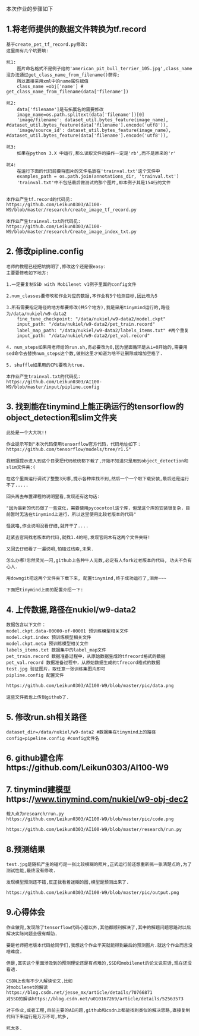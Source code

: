 
本次作业的步骤如下
## 1.将老师提供的数据文件转换为tf.record
   
    基于create_pet_tf_record.py修改:
    这里面有几个坑要填:

    坑1:
        图片命名格式不是例子给的'american_pit_bull_terrier_105.jpg',class_name没办法通过get_class_name_from_filename()获得;
        所以直接采用xml中的name属性赋值 
        class_name =obj['name'] # get_class_name_from_filename(data['filename'])

    坑2:
    	data['filename']是有拓展名的需要修改
		image_name=os.path.splitext(data['filename'])[0]
		'image/filename': dataset_util.bytes_feature(image_name), #dataset_util.bytes_feature(data['filename'].encode('utf8')),
      	'image/source_id': dataset_util.bytes_feature(image_name), #dataset_util.bytes_feature(data['filename'].encode('utf8')),

	坑3:
		如果在python 3.X 中运行,那么读取文件的操作一定是'rb',而不是原来的'r'

	坑4:
		在运行下面的代码前要将图片的文件名放在'trainval.txt'这个文件中
		examples_path = os.path.join(annotations_dir, 'trainval.txt')
		'trainval.txt'中不包括最后做测试的那个图片,即本例子其是154行的文件
		

	本作业产生tf.record的代码见:
	https://github.com/Leikun0303/AI100-W9/blob/master/research/create_image_tf_record.py

	本作业产生trainval.txt的代码见:
	https://github.com/Leikun0303/AI100-W9/blob/master/research/Create_image_index_txt.py	
	
## 2. 修改pipline.config

	老师的教程已经把坑挑明了,修改这个还是很easy:
	主要要修改如下地方:
	
	1.一定要复制SSD with Mobilenet v1例子里面的config文件

	2.num_classes要修改和作业对应的数据,本作业有5个检测目标,因此改为5

	3.所有需要指定路径的地方都要修改(共5个地方),我是采用tinymind运行的,路径为/data/nukiel/w9-data2
		fine_tune_checkpoint: "/data/nukiel/w9-data2/model.ckpt"
		input_path: "/data/nukiel/w9-data2/pet_train.record"
		label_map_path: "/data/nukiel/w9-data2/labels_items.txt" #两个重复
		input_path: "/data/nukiel/w9-data2/pet_val.record"

	4. num_steps如果用老师给的run.sh,务必要改为0,因为里面循环是从i=0开始的,需要用sed命令去替换num_steps这个数,做到这里才知道为啥不让删除或增加空格了.

	5. shuffle如果用的CPU要改为true.

	本作业产生trainval.txt的代码见:
	https://github.com/Leikun0303/AI100-W9/blob/master/input/pipline.config

## 3. 找到能在tinymind上能正确运行的tensorflow的object_detection和slim文件夹

	此处是一个大大坑!!

	作业提示写到"本次代码使用tensorflow官方代码，代码地址如下： https://github.com/tensorflow/models/tree/r1.5"
	
	我根据提示进入到这个目录把代码统统都下载了,开始不知道只是用到object_detection和slim文件夹:(
	
	在这个里面运行调试了整整3天哪,提示各种库找不到,然后一个一个取下载安装,最后还是运行不了.....

	回头再去布置课程的说明里看,发现还有这句话:

	"因为最新的代码做了一些变化，需要使用pycocotool这个库，但是这个库的安装很复杂，目前暂时无法在tinymind上进行，所以这里使用比较老版本的代码"

	怪我咯,作业说明没看仔细,就开干了....

	赶紧去官网找老版本的代码,就找1.4的吧,发现官网木有这两个文件夹呀!

	又回去仔细看了一遍说明,怕错过线索,未果.

	怎么办哪?忽然灵光一闪,github上各种牛人无数,必定有人fork过老版本的代码, 功夫不负有心人.

	用downgit把这两个文件夹下载下来, 配置tinymind,终于成功运行了,泪奔~~~
	
	下面把tinymind上面的配置介绍一下:

## 4. 上传数据,路径在nukiel/w9-data2
    数据包含以下文件：
    model.ckpt.data-00000-of-00001 预训练模型相关文件
    model.ckpt.index 预训练模型相关文件
    model.ckpt.meta 预训练模型相关文件
    labels_items.txt 数据集中的label_map文件
    pet_train.record 数据准备过程中，从原始数据生成的tfrecord格式的数据
    pet_val.record 数据准备过程中，从原始数据生成的tfrecord格式的数据
    test.jpg 验证图片，取任意一张训练集图片即可
    pipline.config 配置文件
	
	https://github.com/Leikun0303/AI100-W9/blob/master/pic/data.png

	这些文件我也上传到github了.

## 5. 修改run.sh相关路径

    dataset_dir=/data/nukiel/w9-data2 #数据集在tinymind上的路径
	config=pipeline.config #config文件名
	
## 6. github建仓库https://github.com/Leikun0303/AI100-W9
    
## 7. tinymind建模型https://www.tinymind.com/nukiel/w9-obj-dec2

	载入点为research/run.py
	https://github.com/Leikun0303/AI100-W9/blob/master/pic/code.png

	https://github.com/Leikun0303/AI100-W9/blob/master/research/run.py

## 8.预测结果
	test.jpg是随机产生的碰巧是一张比较模糊的照片,正式运行前还想重新挑一张清楚点的,为了测试性能,最终没有修改.

	发现模型预测还不错,反正我看着迷糊的图,模型是预测出来了.
	
	https://github.com/Leikun0303/AI100-W9/blob/master/pic/output.png
	
## 9.心得体会

	作业做完,发现除了tensorflow代码心塞以外,其他都顺利解决了,其中的解题问题思路对以后解决实际问题会很有帮助.

	要是老师把老版本代码给同学们,我想这个作业半天就能得到最后的预测图片.就这个作业而言没啥难度.

	但是,其实这个里面涉及到的预测理论还是有点难的,SSD和mobilenet的论文说实话,现在还没看透.

	CSDN上也有不少人解读论文,比如
	对mobilenet的解读https://blog.csdn.net/jesse_mx/article/details/70766871
	对SSD的解读https://blog.csdn.net/u010167269/article/details/52563573

	对于作业,或者工程,目前主要的AI问题,github和csdn上都能找到类似的解决思路,直接复制代码下来运行是万万不可,坑多,

	坑太多.
	


    



